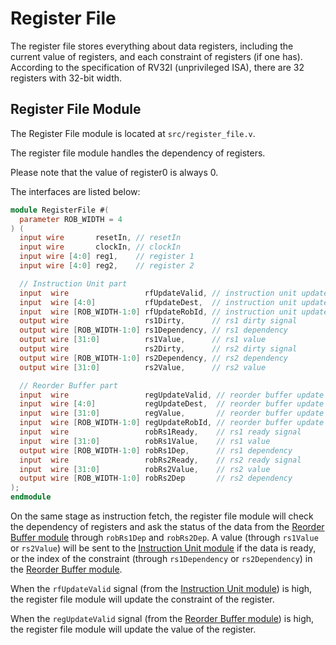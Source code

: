 # Register File

The register file stores everything about data registers, including the
current value of registers, and each constraint of registers (if one
has). According to the specification of RV32I (unprivileged ISA), there
are 32 registers with 32-bit width.

## Register File Module

The Register File module is located at `src/register_file.v`.

The register file module handles the dependency of registers.

Please note that the value of register0 is always 0.

The interfaces are listed below:

```verilog
module RegisterFile #(
  parameter ROB_WIDTH = 4
) (
  input wire       resetIn, // resetIn
  input wire       clockIn, // clockIn
  input wire [4:0] reg1,    // register 1
  input wire [4:0] reg2,    // register 2

  // Instruction Unit part
  input  wire                 rfUpdateValid, // instruction unit update valid signal
  input  wire [4:0]           rfUpdateDest,  // instruction unit update destination
  input  wire [ROB_WIDTH-1:0] rfUpdateRobId, // instruction unit update value
  output wire                 rs1Dirty,      // rs1 dirty signal
  output wire [ROB_WIDTH-1:0] rs1Dependency, // rs1 dependency
  output wire [31:0]          rs1Value,      // rs1 value
  output wire                 rs2Dirty,      // rs2 dirty signal
  output wire [ROB_WIDTH-1:0] rs2Dependency, // rs2 dependency
  output wire [31:0]          rs2Value,      // rs2 value

  // Reorder Buffer part
  input  wire                 regUpdateValid, // reorder buffer update valid signal
  input  wire [4:0]           regUpdateDest,  // reorder buffer update destination
  input  wire [31:0]          regValue,       // reorder buffer update value
  input  wire [ROB_WIDTH-1:0] regUpdateRobId, // reorder buffer update rob id
  input  wire                 robRs1Ready,    // rs1 ready signal
  input  wire [31:0]          robRs1Value,    // rs1 value
  output wire [ROB_WIDTH-1:0] robRs1Dep,      // rs1 dependency
  input  wire                 robRs2Ready,    // rs2 ready signal
  input  wire [31:0]          robRs2Value,    // rs2 value
  output wire [ROB_WIDTH-1:0] robRs2Dep       // rs2 dependency
);
endmodule
```

On the same stage as instruction fetch, the register file module will check
the dependency of registers and ask the status of the data from the
[Reorder Buffer module](reorder_buffer.md) through `robRs1Dep` and
`robRs2Dep`. A value (through `rs1Value` or `rs2Value`) will be sent to the
[Instruction Unit module](instruction_unit.md) if the data is ready, or the
index of the constraint (through `rs1Dependency` or `rs2Dependency`) in the
[Reorder Buffer module](reorder_buffer.md).

When the `rfUpdateValid` signal (from the
[Instruction Unit module](instruction_unit.md)) is high, the register file
module will update the constraint of the register.

When the `regUpdateValid` signal (from the
[Reorder Buffer module](reorder_buffer.md)) is high, the register file
module will update the value of the register.
